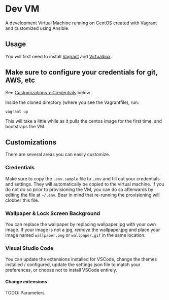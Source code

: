 # Dev VM
A development Virtual Machine running on CentOS created with Vagrant and customized using Ansible.

## Usage
You will first need to install [Vagrant](https://www.vagrantup.com/) and [Virtualbox](https://www.virtualbox.org/).

## Make sure to configure your credentials for git, AWS, etc
See [Customizations > Credentials](#credentials) below.

Inside the cloned directory (where you see the Vagrantfile), run:
```
vagrant up
```
This will take a little while as it pulls the centos image for the first time, and bootstraps the VM.

## Customizations
There are several areas you can easily customize.

### Credentials
Make sure to copy the `.env.sample` file to `.env` and fill out your credentials and settings. They will automatically be copied to the virtual machine. If you do not do so prior to provisioning the VM, you can do so afterwards by editing the file at `~/.env`. Bear in mind that re-running the provisioning will clobber this file.

### Wallpaper & Lock Screen Background
You can replace the wallpaper by replacing wallpaper.jpg with your own image. If your image is not a jpg, _remove_ the wallpaper.jpg and place your image named `wallpaper.png` or `wallpaper.gif` in the same location.

### Visual Studio Code
You can update the extensions installed for VSCode, change the themes installed / configured, update the settings.json file to match your preferences, or choose not to install VSCode entirely.

#### Change extensions

TODO: Parameters